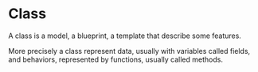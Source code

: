 # Class

A class is a model, a blueprint, a template that describe some features.

More precisely a class represent data, usually with variables called fields, and behaviors, represented by functions, usually called methods.
